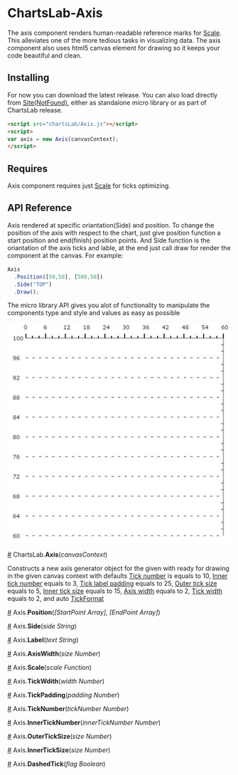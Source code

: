 # ChartsLab-Axis
The axis component renders human-readable reference marks for [Scale](https://github.com/HishamElamir/ChartsLab-Scale/). This alleviates one of the more tedious tasks in visualizing data.
The axis component also uses html5 canvas element for drawing so it keeps your code beautiful and clean.

## Installing
For now you can download the latest release. You can also load directly from [Site(NotFound)](https://github.com/HishamElamir/), either as standalone micro library or as part of ChartsLab release.
```html
<script src="chartsLab/Axis.js"></script>
<script>
var axis = new Axis(canvasContext);
</script>
```

## Requires
Axis component requires just [Scale](https://github.com/HishamElamir/ChartsLab-Scale/) for ticks optimizing.

## API Reference

Axis rendered at specific oriantation(Side) and position. To change the position of the axis with respect to the chart, just give position function a start position and end(finish) position points. And Side function is the oriantation of the axis ticks and lable, at the end just call draw for render the component at the canvas. For example:

```js
Axis
  .Position([50,50], [500,50])
  .Side("TOP")
  .Draw();
```
The micro library API gives you alot of functionality to manipulate the components type and style and values as easy as possible

![ChartsLab-Axis](/Images/AxisOne.JPG)


<a name="Axis" href="#axis">#</a> ChartsLab.<b>Axis</b>(<i>canvasContext</i>)

Constructs a new axis generator object for the given with ready for drawing in the given canvas context with defaults
 [Tick number](#TickNumber) is equals to 10, [Inner tick number](#InnerTickNumber) equals to 3, [Tick label padding](#TickLabelPadding) equals to 25, [Outer tick size](#OuterTickSize) equals to 5, [Inner tick size](#InnerTickSize) equals to 15, [Axis width](#AxisWidth) equals to 2, [Tick width](#TickWidth) equals to 2, and auto  [TickFormat](#TickFormat)
 
<a name="Position" href="#position">#</a> Axis.<b>Position</b>(<i>[StartPoint Array], [EndPoint Array]</i>)
 
<a name="Side" href="#side">#</a> Axis.<b>Side</b>(<i>side String</i>)
 
<a name="AxisLabel" href="#axisLabel">#</a> Axis.<b>Label</b>(<i>text String</i>)
 
<a name="AxisWidth" href="#axisWidth">#</a> Axis.<b>AxisWidth</b>(<i>size Number</i>)

<a name="AxisScale" href="#axisScale">#</a> Axis.<b>Scale</b>(<i>scale Function</i>)

<a name="TickWidth" href="#TickWidth">#</a> Axis.<b>TickWdith</b>(<i>width Number</i>)

<a name="TickPadding" href="#TickPadding">#</a> Axis.<b>TickPadding</b>(<i>padding Number</i>)

<a name="TickNumber" href="#TickNumber">#</a> Axis.<b>TickNumber</b>(<i>tickNumber Number</i>)

<a name="InnerTickNumber" href="#InnerTickNumber">#</a> Axis.<b>InnerTickNumber</b>(<i>innerTickNumber Number</i>)

<a name="OuterTickSize" href="#OuterTickSize">#</a> Axis.<b>OuterTickSize</b>(<i>size Number</i>)

<a name="InnerTickSize" href="#InnerTickSize">#</a> Axis.<b>InnerTickSize</b>(<i>size Number</i>)

<a name="DashedTick" href="#DashedTick">#</a> Axis.<b>DashedTick</b>(<i>flag Boolean</i>)


